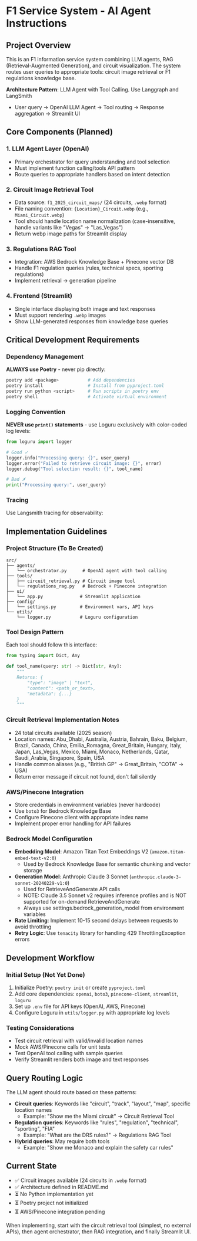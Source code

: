 # F1 Service System - AI Agent Instructions

## Project Overview
This is an F1 information service system combining LLM agents, RAG (Retrieval-Augmented Generation), and circuit visualization. The system routes user queries to appropriate tools: circuit image retrieval or F1 regulations knowledge base.

**Architecture Pattern**: LLM Agent with Tool Calling. Use Langgraph and LangSmith
- User query → OpenAI LLM Agent → Tool routing → Response aggregation → Streamlit UI

## Core Components (Planned)

### 1. LLM Agent Layer (OpenAI)
- Primary orchestrator for query understanding and tool selection
- Must implement function calling/tools API pattern
- Route queries to appropriate handlers based on intent detection

### 2. Circuit Image Retrieval Tool
- Data source: `f1_2025_circuit_maps/` (24 circuits, `.webp` format)
- File naming convention: `{Location}_Circuit.webp` (e.g., `Miami_Circuit.webp`)
- Tool should handle location name normalization (case-insensitive, handle variants like "Vegas" → "Las_Vegas")
- Return webp image paths for Streamlit display

### 3. Regulations RAG Tool
- Integration: AWS Bedrock Knowledge Base + Pinecone vector DB
- Handle F1 regulation queries (rules, technical specs, sporting regulations)
- Implement retrieval → generation pipeline

### 4. Frontend (Streamlit)
- Single interface displaying both image and text responses
- Must support rendering `.webp` images
- Show LLM-generated responses from knowledge base queries

## Critical Development Requirements

### Dependency Management
**ALWAYS use Poetry** - never pip directly:
```bash
poetry add <package>           # Add dependencies
poetry install                 # Install from pyproject.toml
poetry run python <script>     # Run scripts in poetry env
poetry shell                   # Activate virtual environment
```

### Logging Convention
**NEVER use `print()` statements** - use Loguru exclusively with color-coded log levels:
```python
from loguru import logger

# Good ✓
logger.info("Processing query: {}", user_query)
logger.error("Failed to retrieve circuit image: {}", error)
logger.debug("Tool selection result: {}", tool_name)

# Bad ✗
print("Processing query:", user_query)
```
### Tracing
Use Langsmith tracing for observability:

## Implementation Guidelines

### Project Structure (To Be Created)
```
src/
├── agents/
│   └── orchestrator.py      # OpenAI agent with tool calling
├── tools/
│   ├── circuit_retrieval.py # Circuit image tool
│   └── regulations_rag.py   # Bedrock + Pinecone integration
├── ui/
│   └── app.py              # Streamlit application
├── config/
│   └── settings.py         # Environment vars, API keys
└── utils/
    └── logger.py           # Loguru configuration
```

### Tool Design Pattern
Each tool should follow this interface:
```python
from typing import Dict, Any

def tool_name(query: str) -> Dict[str, Any]:
    """
    Returns: {
        "type": "image" | "text",
        "content": <path_or_text>,
        "metadata": {...}
    }
    """
```

### Circuit Retrieval Implementation Notes
- 24 total circuits available (2025 season)
- Location names: Abu_Dhabi, Australia, Austria, Bahrain, Baku, Belgium, Brazil, Canada, China, Emilia_Romagna, Great_Britain, Hungary, Italy, Japan, Las_Vegas, Mexico, Miami, Monaco, Netherlands, Qatar, Saudi_Arabia, Singapore, Spain, USA
- Handle common aliases (e.g., "British GP" → Great_Britain, "COTA" → USA)
- Return error message if circuit not found, don't fail silently

### AWS/Pinecone Integration
- Store credentials in environment variables (never hardcode)
- Use `boto3` for Bedrock Knowledge Base
- Configure Pinecone client with appropriate index name
- Implement proper error handling for API failures

### Bedrock Model Configuration
- **Embedding Model**: Amazon Titan Text Embeddings V2 (`amazon.titan-embed-text-v2:0`)
  - Used by Bedrock Knowledge Base for semantic chunking and vector storage
- **Generation Model**: Anthropic Claude 3 Sonnet (`anthropic.claude-3-sonnet-20240229-v1:0`)
  - Used for RetrieveAndGenerate API calls
  - NOTE: Claude 3.5 Sonnet v2 requires inference profiles and is NOT supported for on-demand RetrieveAndGenerate
  - Always use settings.bedrock_generation_model from environment variables
- **Rate Limiting**: Implement 10-15 second delays between requests to avoid throttling
- **Retry Logic**: Use `tenacity` library for handling 429 ThrottlingException errors

## Development Workflow

### Initial Setup (Not Yet Done)
1. Initialize Poetry: `poetry init` or create `pyproject.toml`
2. Add core dependencies: `openai`, `boto3`, `pinecone-client`, `streamlit`, `loguru`
3. Set up `.env` file for API keys (OpenAI, AWS, Pinecone)
4. Configure Loguru in `utils/logger.py` with appropriate log levels

### Testing Considerations
- Test circuit retrieval with valid/invalid location names
- Mock AWS/Pinecone calls for unit tests
- Test OpenAI tool calling with sample queries
- Verify Streamlit renders both image and text responses

## Query Routing Logic
The LLM agent should route based on these patterns:
- **Circuit queries**: Keywords like "circuit", "track", "layout", "map", specific location names
  - Example: "Show me the Miami circuit" → Circuit Retrieval Tool
- **Regulation queries**: Keywords like "rules", "regulation", "technical", "sporting", "FIA"
  - Example: "What are the DRS rules?" → Regulations RAG Tool
- **Hybrid queries**: May require both tools
  - Example: "Show me Monaco and explain the safety car rules"

## Current State
- ✅ Circuit images available (24 circuits in `.webp` format)
- ✅ Architecture defined in README.md
- ⏳ No Python implementation yet
- ⏳ Poetry project not initialized
- ⏳ AWS/Pinecone integration pending

When implementing, start with the circuit retrieval tool (simplest, no external APIs), then agent orchestrator, then RAG integration, and finally Streamlit UI.
